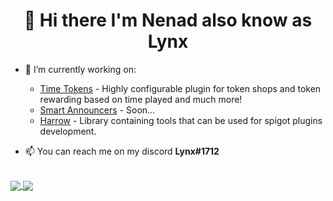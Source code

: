 <h1 align="center">👋 Hi there I'm Nenad also know as Lynx</h1>
  
  

- 🔭 I’m currently working on:   
    - [Time Tokens](https://github.com/liinx/timetokens) - Highly configurable plugin for token shops and token rewarding based on time played and much more!    
    - [Smart Announcers](https://github.com/liinx/smartannouncers) - Soon...  
    - [Harrow](https://github.com/liinx/harrow) - Library containing tools that can be used for spigot plugins development.  

- 📫 You can reach me on my discord **Lynx#1712**  
<br>

 
 
<a href="https://github.com/anuraghazra/github-readme-stats">
  <img align="center" src="https://github-readme-stats.vercel.app/api?username=liinx&hide=prs&count_private=true&show_icons=true&theme=react" />
</a>
<a href="https://github.com/anuraghazra/convoychat">
  <img align="center" src="https://github-readme-stats.vercel.app/api/top-langs/?username=liinx" />
</a>

<!--
**Liinx/Liinx** is a ✨ _special_ ✨ repository because its `README.md` (this file) appears on your GitHub profile.

Here are some ideas to get you started:

- 🔭 I’m currently working on ...
- 🌱 I’m currently learning ...
- 👯 I’m looking to collaborate on ...
- 🤔 I’m looking for help with ...
- 💬 Ask me about ...
- 📫 How to reach me: ...
- 😄 Pronouns: ...
- ⚡ Fun fact: ...
-->
